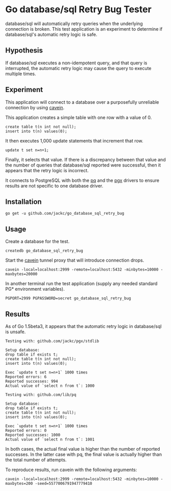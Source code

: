 # Go database/sql Retry Bug Tester

database/sql will automatically retry queries when the underlying connection is
broken. This test application is an experiment to determine if database/sql's
automatic retry logic is safe.

## Hypothesis

If database/sql executes a non-idempotent query, and that query is interrupted,
the automatic retry logic may cause the query to execute multiple times.

## Experiment

This application will connect to a database over a purposefully unreliable
connection by using [cavein](https://github.com/jackc/cavein).

This application creates a simple table with one row with a value of 0.

    create table t(n int not null);
    insert into t(n) values(0);

It then executes 1,000 update statements that increment that row.

    update t set n=n+1;

Finally, it selects that value. If there is a discrepancy between that value and
the number of queries that database/sql reported were successful, then it
appears that the retry logic is incorrect.

It connects to PostgreSQL with both the [pq](https://github.com/lib/pq) and the
[pgx](https://github.com/jackc/pgx) drivers to ensure results are not specific
to one database driver.

## Installation

    go get -u github.com/jackc/go_database_sql_retry_bug

## Usage

Create a database for the test.

    createdb go_database_sql_retry_bug

Start the [cavein](https://github.com/jackc/cavein) tunnel proxy that will
introduce connection drops.

    cavein -local=localhost:2999 -remote=localhost:5432 -minbytes=10000 -maxbytes=20000

In another terminal run the test application (supply any needed standard PG*
environment variables).

    PGPORT=2999 PGPASSWORD=secret go_database_sql_retry_bug

## Results

As of Go 1.5beta3, it appears that the automatic retry logic in database/sql is
unsafe.

    Testing with: github.com/jackc/pgx/stdlib

    Setup database:
    drop table if exists t;
    create table t(n int not null);
    insert into t(n) values(0);

    Exec `update t set n=n+1` 1000 times
    Reported errors: 6
    Reported successes: 994
    Actual value of `select n from t`: 1000

    Testing with: github.com/lib/pq

    Setup database:
    drop table if exists t;
    create table t(n int not null);
    insert into t(n) values(0);

    Exec `update t set n=n+1` 1000 times
    Reported errors: 0
    Reported successes: 1000
    Actual value of `select n from t`: 1001

In both cases, the actual final value is higher than the number of reported
successes. In the latter case with pq, the final value is actually higher than
the total number of attempts.

To reproduce results, run cavein with the following arguments:

    cavein -local=localhost:2999 -remote=localhost:5432 -minbytes=10000 -maxbytes=200 -seed=5577006791947779410
